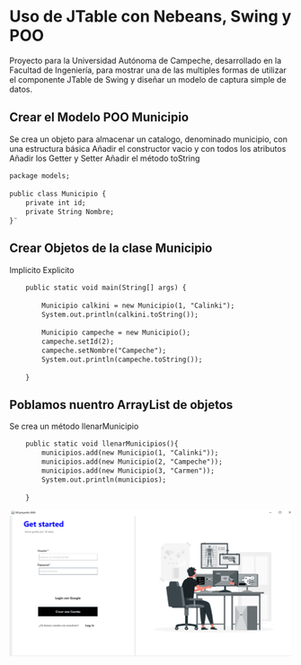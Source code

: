 # Uso de JTable con Nebeans, Swing y POO

Proyecto para la Universidad Autónoma de Campeche, desarrollado en la Facultad de Ingeniería, para mostrar una de las multiples formas de utilizar el componente JTable de Swing y diseñar un modelo de captura simple de datos.


## Crear el Modelo POO Municipio

Se crea un objeto para almacenar un catalogo, denominado municipio, con una estructura básica
Añadir el constructor vacio y con todos los atributos
Añadir los Getter y Setter
Añadir el método toString

```
package models;

public class Municipio {
    private int id;
    private String Nombre;
}¨
```

## Crear Objetos  de la clase Municipio
Implicito
Explicito

```
    public static void main(String[] args) {

        Municipio calkini = new Municipio(1, "Calinki");
        System.out.println(calkini.toString());
        
        Municipio campeche = new Municipio();
        campeche.setId(2);
        campeche.setNombre("Campeche");
        System.out.println(campeche.toString());

    }

```

## Poblamos nuentro ArrayList de objetos
Se crea un método llenarMunicipio

```
    public static void llenarMunicipios(){
        municipios.add(new Municipio(1, "Calinki"));
        municipios.add(new Municipio(2, "Campeche"));
        municipios.add(new Municipio(3, "Carmen"));
        System.out.println(municipios);
        
    }
```



![](https://github.com/edcaamal/documentationProjects/blob/main/documentationProjects/AplicacionSwing/login.PNG?raw=true)

